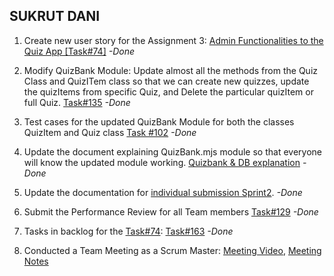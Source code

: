 ## SUKRUT DANI

1. Create new user story for the Assignment 3: [Admin Functionalities to the Quiz App [Task#74]](https://github.com/MUN-COMP6905/project-eteam/issues/74) *-Done*

2. Modify QuizBank Module: Update almost all the methods from the Quiz Class and QuizITem class so that we can create new quizzes, update the quizItems from specific Quiz, and Delete the particular quizItem or full Quiz. [Task#135](https://github.com/MUN-COMP6905/project-eteam/issues/135) *-Done*

3. Test cases for the updated QuizBank Module for both the classes QuizItem and Quiz class [Task #102](https://github.com/MUN-COMP6905/project-eteam/issues/102) *-Done*

4. Update the document explaining QuizBank.mjs module so that everyone will know the updated module working. [Quizbank & DB explanation](https://github.com/MUN-COMP6905/project-eteam/blob/dev/doc/Quizbank%20%26%20DB%20explanation.pdf) *-Done*

5. Update the documentation for [individual submission Sprint2](https://github.com/MUN-COMP6905/project-eteam/blob/dev/doc/individual_submission/sprint%202/sukrut_task.md). *-Done*

6. Submit the Performance Review for all Team members [Task#129](https://github.com/MUN-COMP6905/project-eteam/issues/129) *-Done*
 
7. Tasks in backlog for the [Task#74](https://github.com/MUN-COMP6905/project-eteam/issues/74): [Task#163](https://github.com/MUN-COMP6905/project-eteam/issues/163) *-Done*

8. Conducted a Team Meeting as a Scrum Master: [Meeting Video](https://drive.google.com/file/d/1-UY8WouZ21ruEceeOP7-E6fPPT8jaFn9/view?usp=sharing), [Meeting Notes](/doc/meeting_notes/sprint2_mar24.md)
